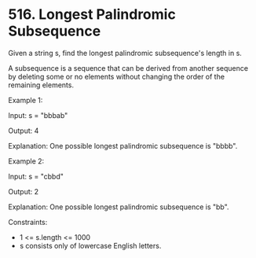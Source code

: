 # 516. Longest Palindromic Subsequence

Given a string s, find the longest palindromic subsequence's length in s.

A subsequence is a sequence that can be derived from another sequence by deleting some or no elements without changing the order of the remaining elements.

Example 1:

Input: s = "bbbab"

Output: 4

Explanation: One possible longest palindromic subsequence is "bbbb".

Example 2:

Input: s = "cbbd"

Output: 2

Explanation: One possible longest palindromic subsequence is "bb".



Constraints:

* 1 <= s.length <= 1000
* s consists only of lowercase English letters.


